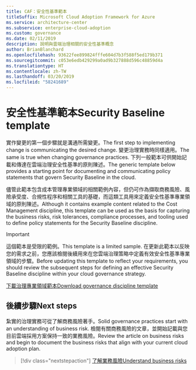 ```yaml
---
title: CAF：安全性基準範本
titleSuffix: Microsoft Cloud Adoption Framework for Azure
ms.service: architecture-center
ms.subservice: enterprise-cloud-adoption
ms.custom: governance
ms.date: 02/11/2019
description: 說明與雲端治理相關的安全性基準概念
author: BrianBlanchard
ms.openlocfilehash: 93622fee899824fffe604d7b3f588f5ed179b371
ms.sourcegitcommit: c053e6edb429299a0ad9b327888d596c48859d4a
ms.translationtype: HT
ms.contentlocale: zh-TW
ms.lasthandoff: 03/20/2019
ms.locfileid: "58241689"
---
```

# <a name="security-baseline-template"></a><span data-ttu-id="2f7b1-103">安全性基準範本</span><span class="sxs-lookup"><span data-stu-id="2f7b1-103">Security Baseline template</span></span>

<span data-ttu-id="2f7b1-104">實作變更的第一個步驟就是溝通所需變更。</span><span class="sxs-lookup"><span data-stu-id="2f7b1-104">The first step to implementing change is communicating the desired change.</span></span> <span data-ttu-id="2f7b1-105">變更治理實務時同樣適用。</span><span class="sxs-lookup"><span data-stu-id="2f7b1-105">The same is true when changing governance practices.</span></span> <span data-ttu-id="2f7b1-106">下列一般範本可供開始記載和傳達在雲端治理安全性基準的原則陳述。</span><span class="sxs-lookup"><span data-stu-id="2f7b1-106">The generic template below provides a starting point for documenting and communicating policy statements that govern Security Baseline in the cloud.</span></span>

<span data-ttu-id="2f7b1-107">儘管此範本包含成本管理專業領域的相關範例內容，但仍可作為擷取商務風險、風險承受度、合規性程序和相關工具的基礎，而這類工具用來定義安全性基準專業領域的原則陳述。</span><span class="sxs-lookup"><span data-stu-id="2f7b1-107">Although it contains example content related to the Cost Management discipline, this template can be used as the basis for capturing the business risks, risk tolerances, compliance processes, and tooling used to define policy statements for the Security Baseline discipline.</span></span>

> [!IMPORTANT]
> <span data-ttu-id="2f7b1-108">這個範本是受限的範例。</span><span class="sxs-lookup"><span data-stu-id="2f7b1-108">This template is a limited sample.</span></span> <span data-ttu-id="2f7b1-109">在更新此範本以反映您的需求之前，您應該檢閱後續用來在您雲端治理策略中定義有效安全性基準專業領域的步驟。</span><span class="sxs-lookup"><span data-stu-id="2f7b1-109">Before updating this template to reflect your requirements, you should review the subsequent steps for defining an effective Security Baseline discipline within your cloud governance strategy.</span></span>

<!-- markdownlint-disable MD033 -->

 <span data-ttu-id="2f7b1-110"><a href="https://archcenter.blob.core.windows.net/cdn/fusion/governance/Governance Discipline Template.docx">下載治理專業領域範本</a></span><span class="sxs-lookup"><span data-stu-id="2f7b1-110"><a href="https://archcenter.blob.core.windows.net/cdn/fusion/governance/Governance Discipline Template.docx">Download governance discipline template</a></span></span>

<!-- markdownlint-enable MD033 -->

## <a name="next-steps"></a><span data-ttu-id="2f7b1-111">後續步驟</span><span class="sxs-lookup"><span data-stu-id="2f7b1-111">Next steps</span></span>

<span data-ttu-id="2f7b1-112">紮實的治理實務可從了解商務風險著手。</span><span class="sxs-lookup"><span data-stu-id="2f7b1-112">Solid governance practices start with an understanding of business risk.</span></span> <span data-ttu-id="2f7b1-113">檢閱有關商務風險的文章，並開始記載與您目前雲端採用方案保持一致的業務風險。</span><span class="sxs-lookup"><span data-stu-id="2f7b1-113">Review the article on business risks and begin to document the business risks that align with your current cloud adoption plan.</span></span>

> [!div class="nextstepaction"]
> [<span data-ttu-id="2f7b1-114">了解業務風險</span><span class="sxs-lookup"><span data-stu-id="2f7b1-114">Understand business risks</span></span>](./business-risks.md)
